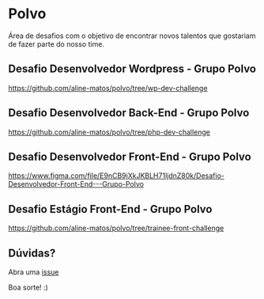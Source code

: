 # Polvo

Área de desafios com o objetivo de encontrar novos talentos que gostariam de fazer parte do nosso time.

## Desafio Desenvolvedor Wordpress - Grupo Polvo
https://github.com/aline-matos/polvo/tree/wp-dev-challenge

## Desafio Desenvolvedor Back-End - Grupo Polvo
https://github.com/aline-matos/polvo/tree/php-dev-challenge

## Desafio Desenvolvedor Front-End - Grupo Polvo
https://www.figma.com/file/E9nCB9jXkJKBLH71ljdnZ80k/Desafio-Desenvolvedor-Front-End---Grupo-Polvo

## Desafio Estágio Front-End - Grupo Polvo
https://github.com/aline-matos/polvo/tree/trainee-front-challenge

## Dúvidas?

Abra uma [issue](https://github.com/aline-matos/polvo/issues/new)

Boa sorte! :)
